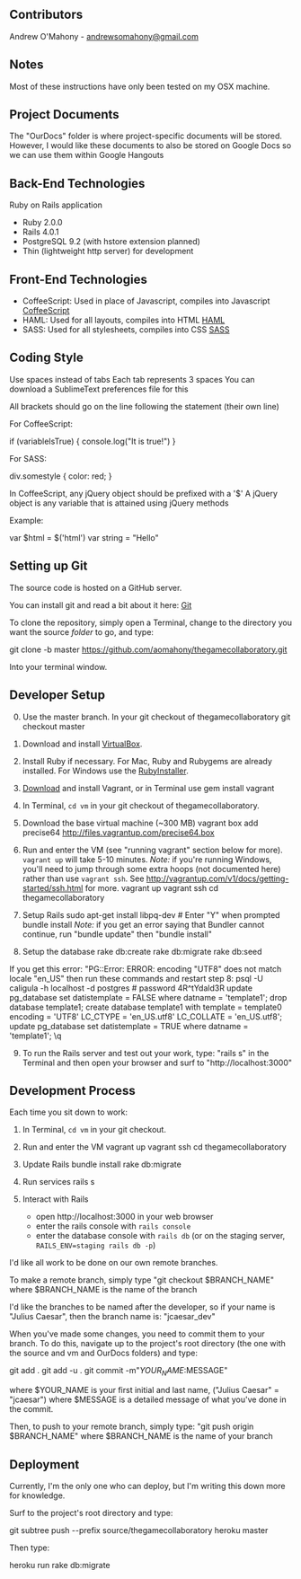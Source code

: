 ## Contributors

Andrew O'Mahony - andrewsomahony@gmail.com

## Notes

Most of these instructions have only been tested on my OSX machine.

## Project Documents

The "OurDocs" folder is where project-specific documents will be stored.  However, I would
like these documents to also be stored on Google Docs so we can use them within Google Hangouts

## Back-End Technologies

Ruby on Rails application

- Ruby 2.0.0
- Rails 4.0.1
- PostgreSQL 9.2 (with hstore extension planned)
- Thin (lightweight http server) for development

## Front-End Technologies

- CoffeeScript: Used in place of Javascript, compiles into Javascript [CoffeeScript](http://coffeescript.org)
- HAML: Used for all layouts, compiles into HTML [HAML](http://haml.info)
- SASS: Used for all stylesheets, compiles into CSS [SASS](http://sass-lang.com)

## Coding Style

Use spaces instead of tabs
Each tab represents 3 spaces
You can download a SublimeText preferences file for this

All brackets should go on the line following the statement (their own line)

For CoffeeScript:

if (variableIsTrue)
{
   console.log("It is true!")
}

For SASS:

div.somestyle
{
   color: red;
}

In CoffeeScript, any jQuery object should be prefixed with a '$'
A jQuery object is any variable that is attained using jQuery methods

Example:

var $html = $('html')
var string = "Hello"

## Setting up Git

The source code is hosted on a GitHub server.

You can install git and read a bit about it here: [Git](https://help.github.com/articles/set-up-git)

To clone the repository, simply open a Terminal, change to the directory you want the source *folder*
to go, and type:

git clone -b master https://github.com/aomahony/thegamecollaboratory.git

Into your terminal window.

## Developer Setup

0. Use the master branch.  In your git checkout of thegamecollaboratory
        git checkout master

1. Download and install [VirtualBox](https://www.virtualbox.org/wiki/Downloads).

2. Install Ruby if necessary. For Mac, Ruby and Rubygems are already installed. For Windows use the [RubyInstaller](http://rubyinstaller.org/).

3. [Download](http://downloads.vagrantup.com) and install Vagrant, or in Terminal use
        gem install vagrant

4. In Terminal, `cd vm` in your git checkout of thegamecollaboratory.

5. Download the base virtual machine (~300 MB)
        vagrant box add precise64 http://files.vagrantup.com/precise64.box

6. Run and enter the VM (see "running vagrant" section below for more).  `vagrant up` will take 5-10 minutes.
*Note:* if you're running Windows, you'll need to jump through some extra hoops (not documented here) rather than use `vagrant ssh`.  See http://vagrantup.com/v1/docs/getting-started/ssh.html for more.
        vagrant up
        vagrant ssh
        cd thegamecollaboratory

7. Setup Rails
        sudo apt-get install libpq-dev  # Enter "Y" when prompted
        bundle install
*Note:* if you get an error saying that Bundler cannot continue, run "bundle update" then "bundle install"

8. Setup the database
        rake db:create
        rake db:migrate
        rake db:seed

  If you get this error:
    "PG::Error: ERROR:  encoding "UTF8" does not match locale "en_US"
  then run these commands and restart step 8:
        psql -U caligula -h localhost -d postgres  # password 4R^tYdald3R
        update pg_database set datistemplate = FALSE where datname = 'template1';
        drop database template1;
        create database template1 with template = template0 encoding = 'UTF8' LC_CTYPE = 'en_US.utf8' LC_COLLATE = 'en_US.utf8';
        update pg_database set datistemplate = TRUE where datname = 'template1';
        \q

9. To run the Rails server and test out your work, type:
   "rails s"
   in the Terminal 
   and then open your browser and surf to "http://localhost:3000"

## Development Process

Each time you sit down to work:

1. In Terminal, `cd vm` in your git checkout.

2. Run and enter the VM
        vagrant up
        vagrant ssh
        cd thegamecollaboratory

3. Update Rails
        bundle install
        rake db:migrate

4. Run services
        rails s

5. Interact with Rails
    - open http://localhost:3000 in your web browser
    - enter the rails console with `rails console`
    - enter the database console with `rails db` (or on the staging server, `RAILS_ENV=staging rails db -p`)

I'd like all work to be done on our own remote branches.

To make a remote branch, simply type "git checkout $BRANCH_NAME" where $BRANCH_NAME is the name of the branch

I'd like the branches to be named after the developer, so if your name is "Julius Caesar",
then the branch name is: "jcaesar_dev"

When you've made some changes, you need to commit them to your branch.  To do this, navigate up to the project's
root directory (the one with the source and vm and OurDocs folders) and type:

git add .
git add -u .
git commit -m"$YOUR_NAME:$MESSAGE"

where $YOUR_NAME is your first initial and last name, ("Julius Caesar" = "jcaesar")
where $MESSAGE is a detailed message of what you've done in the commit.

Then, to push to your remote branch, simply type: "git push origin $BRANCH_NAME"
where $BRANCH_NAME is the name of your branch

## Deployment

Currently, I'm the only one who can deploy, but I'm writing this down more for knowledge.

Surf to the project's root directory and type:

git subtree push --prefix source/thegamecollaboratory heroku master

Then type:

heroku run rake db:migrate